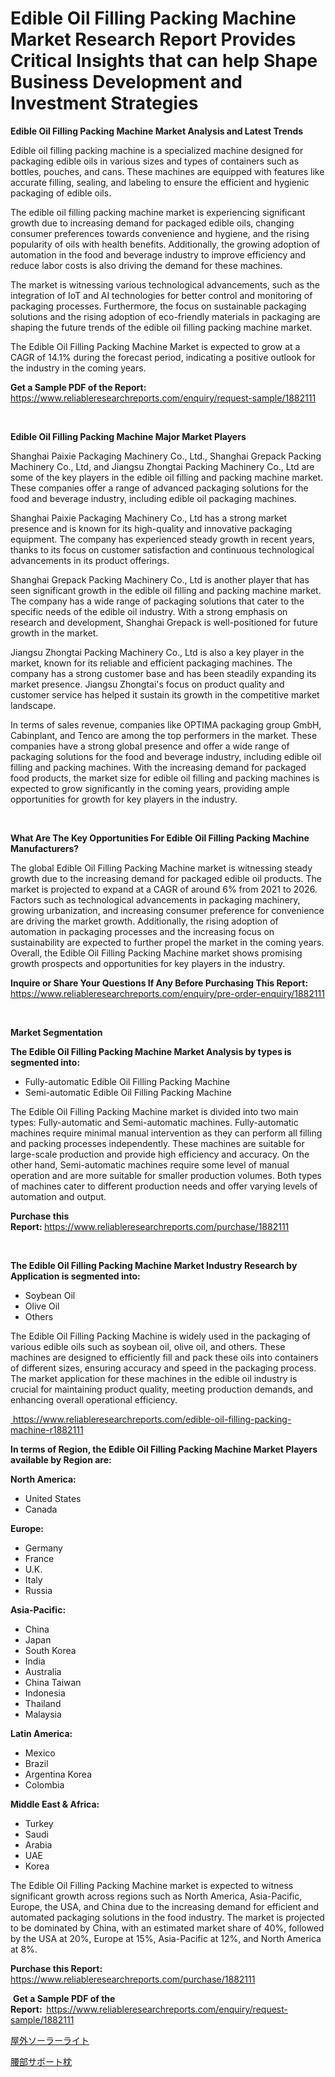 <p><h1>Edible Oil Filling Packing Machine Market Research Report Provides Critical Insights that can help Shape Business Development and Investment Strategies</h1></p><p><strong>Edible Oil Filling Packing Machine Market Analysis and Latest Trends</strong></p>
<p><p>Edible oil filling packing machine is a specialized machine designed for packaging edible oils in various sizes and types of containers such as bottles, pouches, and cans. These machines are equipped with features like accurate filling, sealing, and labeling to ensure the efficient and hygienic packaging of edible oils.</p><p>The edible oil filling packing machine market is experiencing significant growth due to increasing demand for packaged edible oils, changing consumer preferences towards convenience and hygiene, and the rising popularity of oils with health benefits. Additionally, the growing adoption of automation in the food and beverage industry to improve efficiency and reduce labor costs is also driving the demand for these machines.</p><p>The market is witnessing various technological advancements, such as the integration of IoT and AI technologies for better control and monitoring of packaging processes. Furthermore, the focus on sustainable packaging solutions and the rising adoption of eco-friendly materials in packaging are shaping the future trends of the edible oil filling packing machine market.</p><p>The Edible Oil Filling Packing Machine Market is expected to grow at a CAGR of 14.1% during the forecast period, indicating a positive outlook for the industry in the coming years.</p></p>
<p><strong>Get a Sample PDF of the Report:&nbsp;</strong> <a href="https://www.reliableresearchreports.com/enquiry/request-sample/1882111">https://www.reliableresearchreports.com/enquiry/request-sample/1882111</a></p>
<p>&nbsp;</p>
<p><strong>Edible Oil Filling Packing Machine Major Market Players</strong></p>
<p><p>Shanghai Paixie Packaging Machinery Co., Ltd., Shanghai Grepack Packing Machinery Co., Ltd, and Jiangsu Zhongtai Packing Machinery Co., Ltd are some of the key players in the edible oil filling and packing machine market. These companies offer a range of advanced packaging solutions for the food and beverage industry, including edible oil packaging machines.</p><p>Shanghai Paixie Packaging Machinery Co., Ltd has a strong market presence and is known for its high-quality and innovative packaging equipment. The company has experienced steady growth in recent years, thanks to its focus on customer satisfaction and continuous technological advancements in its product offerings.</p><p>Shanghai Grepack Packing Machinery Co., Ltd is another player that has seen significant growth in the edible oil filling and packing machine market. The company has a wide range of packaging solutions that cater to the specific needs of the edible oil industry. With a strong emphasis on research and development, Shanghai Grepack is well-positioned for future growth in the market.</p><p>Jiangsu Zhongtai Packing Machinery Co., Ltd is also a key player in the market, known for its reliable and efficient packaging machines. The company has a strong customer base and has been steadily expanding its market presence. Jiangsu Zhongtai's focus on product quality and customer service has helped it sustain its growth in the competitive market landscape.</p><p>In terms of sales revenue, companies like OPTIMA packaging group GmbH, Cabinplant, and Tenco are among the top performers in the market. These companies have a strong global presence and offer a wide range of packaging solutions for the food and beverage industry, including edible oil filling and packing machines. With the increasing demand for packaged food products, the market size for edible oil filling and packing machines is expected to grow significantly in the coming years, providing ample opportunities for growth for key players in the industry.</p></p>
<p>&nbsp;</p>
<p><strong>What Are The Key Opportunities For Edible Oil Filling Packing Machine Manufacturers?</strong></p>
<p><p>The global Edible Oil Filling Packing Machine market is witnessing steady growth due to the increasing demand for packaged edible oil products. The market is projected to expand at a CAGR of around 6% from 2021 to 2026. Factors such as technological advancements in packaging machinery, growing urbanization, and increasing consumer preference for convenience are driving the market growth. Additionally, the rising adoption of automation in packaging processes and the increasing focus on sustainability are expected to further propel the market in the coming years. Overall, the Edible Oil Filling Packing Machine market shows promising growth prospects and opportunities for key players in the industry.</p></p>
<p><strong>Inquire or Share Your Questions If Any Before Purchasing This Report:</strong> <a href="https://www.reliableresearchreports.com/enquiry/pre-order-enquiry/1882111">https://www.reliableresearchreports.com/enquiry/pre-order-enquiry/1882111</a></p>
<p>&nbsp;</p>
<p><strong>Market Segmentation</strong></p>
<p><strong>The Edible Oil Filling Packing Machine Market Analysis by types is segmented into:</strong></p>
<p><ul><li>Fully-automatic Edible Oil Filling Packing Machine</li><li>Semi-automatic Edible Oil Filling Packing Machine</li></ul></p>
<p><p>The Edible Oil Filling Packing Machine market is divided into two main types: Fully-automatic and Semi-automatic machines. Fully-automatic machines require minimal manual intervention as they can perform all filling and packing processes independently. These machines are suitable for large-scale production and provide high efficiency and accuracy. On the other hand, Semi-automatic machines require some level of manual operation and are more suitable for smaller production volumes. Both types of machines cater to different production needs and offer varying levels of automation and output.</p></p>
<p><strong>Purchase this Report:&nbsp;</strong><a href="https://www.reliableresearchreports.com/purchase/1882111">https://www.reliableresearchreports.com/purchase/1882111</a></p>
<p>&nbsp;</p>
<p><strong>The Edible Oil Filling Packing Machine Market Industry Research by Application is segmented into:</strong></p>
<p><ul><li>Soybean Oil</li><li>Olive Oil</li><li>Others</li></ul></p>
<p><p>The Edible Oil Filling Packing Machine is widely used in the packaging of various edible oils such as soybean oil, olive oil, and others. These machines are designed to efficiently fill and pack these oils into containers of different sizes, ensuring accuracy and speed in the packaging process. The market application for these machines in the edible oil industry is crucial for maintaining product quality, meeting production demands, and enhancing overall operational efficiency.</p></p>
<p><a href="https://www.reliableresearchreports.com/edible-oil-filling-packing-machine-r1882111">&nbsp;https://www.reliableresearchreports.com/edible-oil-filling-packing-machine-r1882111</a></p>
<p><strong>In terms of Region, the Edible Oil Filling Packing Machine Market Players available by Region are:</strong></p>
<p>
    <p> <strong> North America: </strong>
        <ul>
            <li>United States</li>
            <li>Canada</li>
        </ul>
        </p> 
    <p> <strong> Europe: </strong>
        <ul>
            <li>Germany</li>
            <li>France</li>
            <li>U.K.</li>
            <li>Italy</li>
            <li>Russia</li>
        </ul>
        </p> 
    <p> <strong> Asia-Pacific: </strong>
        <ul>
            <li>China</li>
            <li>Japan</li>
            <li>South Korea</li>
            <li>India</li>
            <li>Australia</li>
            <li>China Taiwan</li>
            <li>Indonesia</li>
            <li>Thailand</li>
            <li>Malaysia</li>
        </ul>
        </p> 
    <p> <strong> Latin America: </strong>
        <ul>
            <li>Mexico</li>
            <li>Brazil</li>
            <li>Argentina Korea</li>
            <li>Colombia</li>
        </ul>
        </p> 
    <p> <strong> Middle East & Africa: </strong>
        <ul>
            <li>Turkey</li>
            <li>Saudi</li>
            <li>Arabia</li>
            <li>UAE</li>
            <li>Korea</li>
        </ul>
    </p>
    </p>
<p><p>The Edible Oil Filling Packing Machine market is expected to witness significant growth across regions such as North America, Asia-Pacific, Europe, the USA, and China due to the increasing demand for efficient and automated packaging solutions in the food industry. The market is projected to be dominated by China, with an estimated market share of 40%, followed by the USA at 20%, Europe at 15%, Asia-Pacific at 12%, and North America at 8%.</p></p>
<p><strong>Purchase this Report: </strong><a href="https://www.reliableresearchreports.com/purchase/1882111">https://www.reliableresearchreports.com/purchase/1882111</a></p>
<p>&nbsp;<strong>Get a Sample PDF of the Report:&nbsp;&nbsp;</strong><a href="https://www.reliableresearchreports.com/enquiry/request-sample/1882111">https://www.reliableresearchreports.com/enquiry/request-sample/1882111</a></p>
<p><strong></strong></p>
<p><p><a href="https://github.com/tanyaali3/Market-Research-Report-List-1/blob/main/440847944357.md">屋外ソーラーライト</a></p><p><a href="https://github.com/DwightHuels1/Market-Research-Report-List-1/blob/main/864583644358.md">腰部サポート枕</a></p></p>